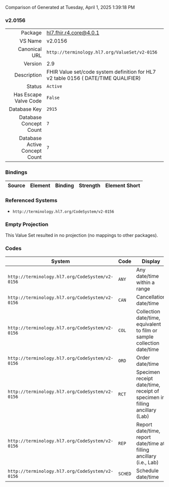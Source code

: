 Comparison of 
Generated at Tuesday, April 1, 2025 1:39:18 PM

### v2.0156

|      |     |
| ---: | --- |
| Package | hl7.fhir.r4.core@4.0.1 |
| VS Name | v2.0156 |
| Canonical URL | `http://terminology.hl7.org/ValueSet/v2-0156` |
| Version | 2.9 |
| Description | FHIR Value set/code system definition for HL7 v2 table 0156 ( DATE/TIME QUALIFIER) |
| Status | `Active` |
| Has Escape Valve Code | `False` |
| Database Key | `2915` |
| Database Concept Count | `7` |
| Database Active Concept Count | `7` |
### Bindings

| Source | Element | Binding | Strength | Element Short |
| ------ | ------- | ------- | -------- | ------------- |

### Referenced Systems

* `http://terminology.hl7.org/CodeSystem/v2-0156`
### Empty Projection

This Value Set resulted in no projection (no mappings to other packages).

### Codes

| System | Code | Display |
| ------ | ---- | ------- |
| `http://terminology.hl7.org/CodeSystem/v2-0156` | `ANY` | Any date/time within a range |
| `http://terminology.hl7.org/CodeSystem/v2-0156` | `CAN` | Cancellation date/time |
| `http://terminology.hl7.org/CodeSystem/v2-0156` | `COL` | Collection date/time, equivalent to film or sample collection date/time |
| `http://terminology.hl7.org/CodeSystem/v2-0156` | `ORD` | Order date/time |
| `http://terminology.hl7.org/CodeSystem/v2-0156` | `RCT` | Specimen receipt date/time, receipt of specimen in filling ancillary (Lab) |
| `http://terminology.hl7.org/CodeSystem/v2-0156` | `REP` | Report date/time, report date/time at filling ancillary (i.e., Lab) |
| `http://terminology.hl7.org/CodeSystem/v2-0156` | `SCHED` | Schedule date/time |
